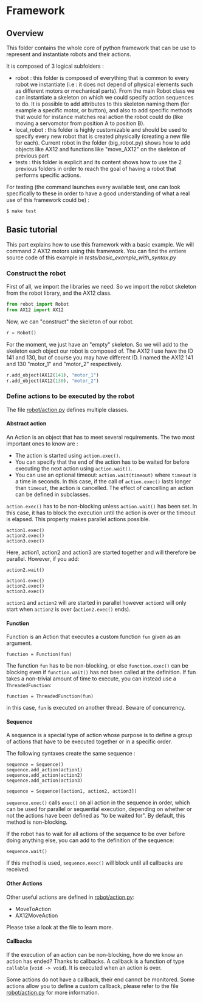 # Framework

## Overview

This folder contains the whole core of python framework that can be use to represent and instantiate robots and their actions.

It is composed of 3 logical subfolders :
- robot : this folder is composed of everything that is common to every robot we instantiate (i.e : it does not depend of physical elements such as different motors or mechanical parts).
From the main Robot class we can instantiate a skeleton on which we could specify action sequences to do. It is possible to add attributes to this skeleton naming them (for example a specific motor, or button),
and also to add specific methods that would for instance matches real action the robot could do (like moving a servomotor from position A to position B).
- local_robot : this folder is highly customizable and should be used to specify every new robot that is created physically (creating a new file for each). Current robot in the folder (big_robot.py) shows how
to add objects like AX12 and functions like "move_AX12" on the skeleton of previous part
- tests : this folder is explicit and its content shows how to use the 2 previous folders in order to reach the goal of having a robot that performs specific actions.


For testing (the command launches every available test, one can look specifically to these in order to have a good understanding of what a real use of this framework could be) :

```
$ make test
```


## Basic tutorial

This part explains how to use this framework with a basic example. We will command 2 AX12 motors using this framework.
You can find the entiere source code of this example in *tests/basic_example_with_syntax.py*


### Construct the robot

First of all, we import the libraries we need. So we import the robot skeleton from the robot library, and the AX12 class.
```python
from robot import Robot
from AX12 import AX12
```

Now, we can "construct" the skeleton of our robot.
```python
r = Robot()
```

For the moment, we just have an "empty" skeleton. So we will add to the skeleton each object our robot is composed of. The AX12 I use have the ID 141 and 130, but of course you may have different ID. I named the AX12 141 and 130 "motor_1" and "motor_2" respectively.
```python
r.add_object(AX12(141), "motor_1")
r.add_object(AX12(130), "motor_2")
```

### Define actions to be executed by the robot

The file [robot/action.py](robot/action.py) defines multiple classes.

#### Abstract action

An Action is an object that has to meet several requirements.
The two most important ones to know are :

 * The action is started using `action.exec()`.
 * You can specify that the end of the action has to be waited for before executing the next action using `action.wait()`.
 * You can use an optional timeout: `action.wait(timeout)` where `timeout` is a time in seconds. In this case, if the call of `action.exec()` lasts longer than `timeout`, the action is cancelled. The effect of cancelling an action can be defined in subclasses.

`action.exec()` has to be non-blocking unless `action.wait()` has been set. In this case, it has to block the execution until the action is over or the timeout is elapsed.
This property makes parallel actions possible.

```
action1.exec()
action2.exec()
action3.exec()
```
Here, action1, action2 and action3 are started together and will therefore be parallel. However, if you add:
```
action2.wait()

action1.exec()
action2.exec()
action3.exec()
```
`action1` and `action2` will are started in parallel however `action3` will only start when `action2` is over (`action2.exec()` ends).

#### Function

Function is an Action that executes a custom function `fun` given as an argument.
```
function = Function(fun)
```
The function `fun` has to be non-blocking, or else `function.exec()` can be blocking even if `function.wait()` has not been called at the definition. If fun takes a non-trivial amount of time to execute, you can instead use a `ThreadedFunction`:
```
function = ThreadedFunction(fun)
```
in this case, `fun` is executed on another thread. Beware of concurrency.

#### Sequence

A sequence is a special type of action whose purpose is to define a group of actions that have to be executed together or in a specific order.

The following syntaxes create the same sequence :
```
sequence = Sequence()
sequence.add_action(action1)
sequence.add_action(action2)
sequence.add_action(action3)

sequence = Sequence([action1, action2, action3])
```
`sequence.exec()` calls `exec()` on all action in the sequence in order, which can be used for parallel or sequential execution, depending on whether or not the actions have been defined as "to be waited for".
By default, this method is non-blocking.

If the robot has to wait for all actions of the sequence to be over before doing anything else, you can add to the definition of the sequence:
```
sequence.wait()
```
If this method is used, `sequence.exec()` will block until all callbacks are received.

#### Other Actions

Other useful actions are defined in [robot/action.py](robot/action.py):
* MoveToAction
* AX12MoveAction

Please take a look at the file to learn more.

#### Callbacks

If the execution of an action can be non-blocking, how do we know an action has ended? Thanks to callbacks. A callback is a function of type `callable` (`void -> void`). It is executed when an action is over.

Some actions do not have a callback, their end cannot be monitored.
Some actions allow you to define a custom callback, please refer to the file [robot/action.py](robot/action.py) for more information.
